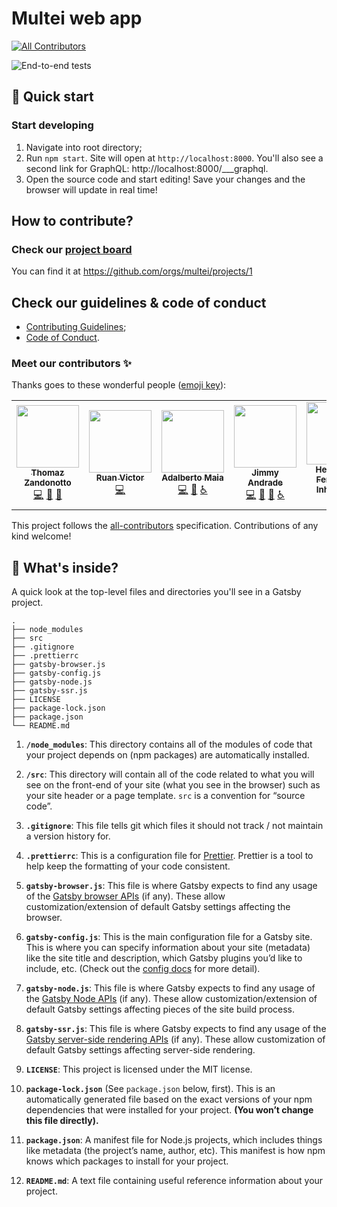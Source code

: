 # Multei web app
<!-- ALL-CONTRIBUTORS-BADGE:START - Do not remove or modify this section -->
[![All Contributors](https://img.shields.io/badge/all_contributors-6-orange.svg?style=flat-square)](#contributors-)
<!-- ALL-CONTRIBUTORS-BADGE:END -->

![End-to-end tests](https://github.com/multei/web/workflows/End-to-end%20tests/badge.svg)

## 🚀 Quick start

### Start developing

1. Navigate into root directory;
2. Run `npm start`. Site will open at `http://localhost:8000`. You'll also see a second link for GraphQL: http://localhost:8000/___graphql. 
3. Open the source code and start editing!
   Save your changes and the browser will update in real time!

## How to contribute?

### Check our [project board](https://github.com/orgs/multei/projects/1)

You can find it at https://github.com/orgs/multei/projects/1

## Check our guidelines & code of conduct

- [Contributing Guidelines](https://github.com/multei/.github/blob/master/CONTRIBUTING.md);
- [Code of Conduct](https://github.com/multei/.github/blob/master/CODE_OF_CONDUCT.md).

### Meet our contributors ✨

Thanks goes to these wonderful people ([emoji key](https://allcontributors.org/docs/en/emoji-key)):

<!-- ALL-CONTRIBUTORS-LIST:START - Do not remove or modify this section -->
<!-- prettier-ignore-start -->
<!-- markdownlint-disable -->
<table>
  <tr>
    <td align="center"><a href="https://github.com/thomazmz"><img src="https://avatars3.githubusercontent.com/u/16430263?v=4" width="100px;" alt=""/><br /><sub><b>Thomaz Zandonotto</b></sub></a><br /><a href="https://github.com/multei/web/commits?author=thomazmz" title="Code">💻</a> <a href="#maintenance-thomazmz" title="Maintenance">🚧</a> <a href="#projectManagement-thomazmz" title="Project Management">📆</a></td>
    <td align="center"><a href="http://www.ruanvictor.dev"><img src="https://avatars2.githubusercontent.com/u/13110218?v=4" width="100px;" alt=""/><br /><sub><b>Ruan Victor</b></sub></a><br /><a href="https://github.com/multei/web/commits?author=ruandev" title="Code">💻</a></td>
    <td align="center"><a href="https://github.com/adalbertomaia"><img src="https://avatars0.githubusercontent.com/u/23324060?v=4" width="100px;" alt=""/><br /><sub><b>Adalberto Maia</b></sub></a><br /><a href="https://github.com/multei/web/commits?author=adalbertomaia" title="Code">💻</a> <a href="https://github.com/multei/web/issues?q=author%3Aadalbertomaia" title="Bug reports">🐛</a> <a href="#a11y-adalbertomaia" title="Accessibility">️️️️♿️</a></td>
    <td align="center"><a href="http://jimmyandrade.com"><img src="https://avatars3.githubusercontent.com/u/2307245?v=4" width="100px;" alt=""/><br /><sub><b>Jimmy Andrade</b></sub></a><br /><a href="https://github.com/multei/web/commits?author=jimmyandrade" title="Code">💻</a> <a href="https://github.com/multei/web/commits?author=jimmyandrade" title="Documentation">📖</a> <a href="https://github.com/multei/web/issues?q=author%3Ajimmyandrade" title="Bug reports">🐛</a> <a href="#a11y-jimmyandrade" title="Accessibility">️️️️♿️</a></td>
    <td align="center"><a href="https://github.com/heitorbffi"><img src="https://avatars2.githubusercontent.com/u/44254995?v=4" width="100px;" alt=""/><br /><sub><b>Heitor B. F. Fernandes Inhaquites</b></sub></a><br /><a href="#maintenance-heitorbffi" title="Maintenance">🚧</a> <a href="#projectManagement-heitorbffi" title="Project Management">📆</a></td>
    <td align="center"><a href="http://tuliooassis.github.io"><img src="https://avatars1.githubusercontent.com/u/17442350?v=4" width="100px;" alt=""/><br /><sub><b>Túlio Assis</b></sub></a><br /><a href="https://github.com/multei/web/commits?author=tuliooassis" title="Code">💻</a></td>
  </tr>
</table>

<!-- markdownlint-enable -->
<!-- prettier-ignore-end -->
<!-- ALL-CONTRIBUTORS-LIST:END -->

This project follows the [all-contributors](https://github.com/all-contributors/all-contributors) specification. Contributions of any kind welcome!

## 🧐 What's inside?

A quick look at the top-level files and directories you'll see in a Gatsby project.

    .
    ├── node_modules
    ├── src
    ├── .gitignore
    ├── .prettierrc
    ├── gatsby-browser.js
    ├── gatsby-config.js
    ├── gatsby-node.js
    ├── gatsby-ssr.js
    ├── LICENSE
    ├── package-lock.json
    ├── package.json
    └── README.md

1.  **`/node_modules`**: This directory contains all of the modules of code that your project depends on (npm packages) are automatically installed.

2.  **`/src`**: This directory will contain all of the code related to what you will see on the front-end of your site (what you see in the browser) such as your site header or a page template. `src` is a convention for “source code”.

3.  **`.gitignore`**: This file tells git which files it should not track / not maintain a version history for.

4.  **`.prettierrc`**: This is a configuration file for [Prettier](https://prettier.io/). Prettier is a tool to help keep the formatting of your code consistent.

5.  **`gatsby-browser.js`**: This file is where Gatsby expects to find any usage of the [Gatsby browser APIs](https://www.gatsbyjs.org/docs/browser-apis/) (if any). These allow customization/extension of default Gatsby settings affecting the browser.

6.  **`gatsby-config.js`**: This is the main configuration file for a Gatsby site. This is where you can specify information about your site (metadata) like the site title and description, which Gatsby plugins you’d like to include, etc. (Check out the [config docs](https://www.gatsbyjs.org/docs/gatsby-config/) for more detail).

7.  **`gatsby-node.js`**: This file is where Gatsby expects to find any usage of the [Gatsby Node APIs](https://www.gatsbyjs.org/docs/node-apis/) (if any). These allow customization/extension of default Gatsby settings affecting pieces of the site build process.

8.  **`gatsby-ssr.js`**: This file is where Gatsby expects to find any usage of the [Gatsby server-side rendering APIs](https://www.gatsbyjs.org/docs/ssr-apis/) (if any). These allow customization of default Gatsby settings affecting server-side rendering.

9.  **`LICENSE`**: This project is licensed under the MIT license.

10. **`package-lock.json`** (See `package.json` below, first). This is an automatically generated file based on the exact versions of your npm dependencies that were installed for your project. **(You won’t change this file directly).**

11. **`package.json`**: A manifest file for Node.js projects, which includes things like metadata (the project’s name, author, etc). This manifest is how npm knows which packages to install for your project.

12. **`README.md`**: A text file containing useful reference information about your project.

